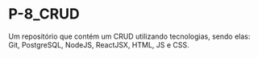 # P-8_CRUD
Um repositório que contém um CRUD utilizando tecnologias, sendo elas: Git, PostgreSQL, NodeJS, ReactJSX, HTML, JS e CSS.
